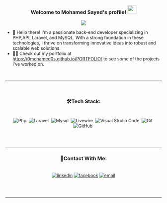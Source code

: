 
<h3 align="center">
  Welcome to Mohamed Sayed's profile!
  <img src="https://media.giphy.com/media/hvRJCLFzcasrR4ia7z/giphy.gif" width="28">
</h3>

<!-- Typing SVG by DenverCoder1 - https://github.com/DenverCoder1/readme-typing-svg -->
<p align="center">
  <a href="https://github.com/DenverCoder1/readme-typing-svg"><img src="https://readme-typing-svg.herokuapp.com/?lines=Back%20End%20Developer;Always%20learning%20new%20things&font=Fira%20Code&center=true&width=440&height=45&color=f75c7e&vCenter=true&size=22"></a>
</p> 



- 🏢 Hello there! I'm a passionate back-end developer specializing in PHP,API, Laravel, and MySQL.
 With a strong foundation in these technologies, I thrive on transforming innovative ideas 
into robust and scalable web solutions.
- 👨‍💻 Check out my portfolio at https://0mohamed0s.github.io/PORTFOLIO/ to see some of the projects I've worked on.
  
<br>
<hr>
<br>


<div align="center">


 ### 🛠Tech Stack:<br><br>
  
![Php](https://img.shields.io/badge/-php%20-05122A?style=flat&logo=Php)&nbsp;
![Laravel](https://img.shields.io/badge/-Laravel-05122A?style=flat&logo=Laravel)&nbsp;
![Mysql](https://img.shields.io/badge/-Mysql-05122A?style=flat&logo=Mysql)&nbsp;
![Livewire](https://img.shields.io/badge/-Livewire-05122A?style=flat&logo=Livewire)&nbsp;
![Visual Studio Code](https://img.shields.io/badge/-Visual%20Studio%20Code-05122A?style=flat&logo=visual-studio-code&logoColor=007ACC)&nbsp;
![Git](https://img.shields.io/badge/-Git-05122A?style=flat&logo=git)&nbsp;
![GitHub](https://img.shields.io/badge/-GitHub-05122A?style=flat&logo=github)&nbsp;

<br>
<br>

<hr>

### 🔎Contact With Me:<br><br>
<a href="https://www.linkedin.com/in/mohamed-sayed-back-end0/"><img src="https://img.icons8.com/color/96/000000/linkedin.png" alt="linkedin"/></a>
<a href="https://www.facebook.com/profile.php?id=100042720670770&_rdc=1&_rdr"><img src="https://img.icons8.com/color/96/000000/facebook.png" alt="facebook"/></a>
<a href="https://wa.me/+201110562097"><img src="https://img.icons8.com/color/96/000000/whatsapp.png" alt="email"/></a>

<br>
<br>

<hr>
</div>

